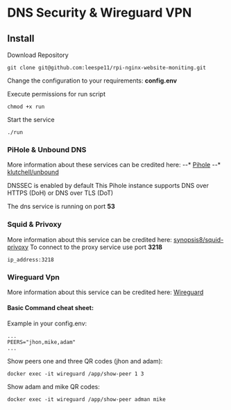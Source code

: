 # DNS Security & Wireguard VPN
## Install
Download Repository
```
git clone git@github.com:leespe11/rpi-nginx-website-moniting.git
````
Change the configuration to your requirements: **config.env**

Execute permissions for run script
```
chmod +x run
```
Start the service
```
./run
```
### PiHole & Unbound DNS
More information about these services can be credited here:
--* [Pihole](https://hub.docker.com/r/pihole/pihole)
--* [klutchell/unbound](https://hub.docker.com/r/klutchell/unbound)

DNSSEC is enabled by default
This Pihole instance supports DNS over HTTPS (DoH) or DNS over TLS (DoT)

The dns service is running on port **53**
### Squid & Privoxy
More information about this service can be credited here: [synopsis8/squid-privoxy](https://github.com/synopsis8/squid-privoxy)
To connect to the proxy service use port **3218**
```
ip_address:3218
```

### Wireguard Vpn
More information about this service can be credited here: [Wireguard](https://hub.docker.com/r/linuxserver/wireguard)

#### Basic Command cheat sheet:
Example in your config.env: 
```
...
PEERS="jhon,mike,adam"
...
```
Show peers one and three QR codes (jhon and adam):
```
docker exec -it wireguard /app/show-peer 1 3
```
Show adam and mike QR codes:
```
docker exec -it wireguard /app/show-peer adman mike
```